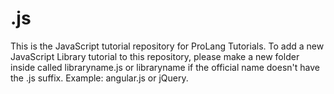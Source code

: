 # .js

This is the JavaScript tutorial repository for ProLang Tutorials. To add a new JavaScript Library tutorial to this repository, please make a new folder inside called libraryname.js or libraryname if the official name doesn't have the .js suffix. Example: angular.js or jQuery.

